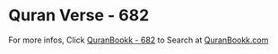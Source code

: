 # Quran Verse - 682 

For more infos, Click [QuranBookk - 682](https://www.quranbookk.com/quran/search?q=682) to Search at [QuranBookk.com](http://quranbookk.com/)